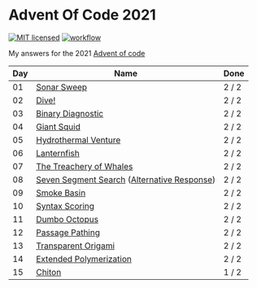 # Advent Of Code 2021

[![MIT licensed](https://img.shields.io/badge/license-MIT-blue.svg)](./LICENSE)
[![workflow](https://github.com/ManevilleF/AdventOfCode2021/actions/workflows/rust.yaml/badge.svg)](https://github.com/ManevilleF/AdventOfCode2021/actions/workflows/rust.yaml)

My answers for the 2021 [Advent of code](https://adventofcode.com/2021)

| Day | Name | Done |
|-----|------|------|
| 01 | [Sonar Sweep](day_01/src/main.rs)|  2 / 2 |
| 02 | [Dive!](day_02/src/main.rs) | 2 / 2 |
| 03 | [Binary Diagnostic](day_03/src/main.rs)|  2 / 2 |
| 04 | [Giant Squid](day_04/src/main.rs) | 2 / 2 |
| 05 | [Hydrothermal Venture](day_05/src/main.rs) | 2 / 2 |
| 06 | [Lanternfish](day_06/src/main.rs) | 2 / 2 |
| 07 | [The Treachery of Whales](day_07/src/main.rs)|  2 / 2 |
| 08 | [Seven Segment Search](day_08/src/main.rs) ([Alternative Response](day_08_alternative/src/main.rs))| 2 / 2 |
| 09 | [Smoke Basin](day_09/src/main.rs) | 2 / 2 |
| 10 | [Syntax Scoring](day_10/src/main.rs) | 2 / 2 |
| 11 | [Dumbo Octopus](day_11/src/main.rs) | 2 / 2 |
| 12 | [Passage Pathing](day_12/src/main.rs) | 2 / 2 |
| 13 | [Transparent Origami](day_13/src/main.rs) | 2 / 2 |
| 14 | [Extended Polymerization](day_14/src/main.rs) | 2 / 2 |
| 15 | [Chiton](day_15/src/main.rs) | 1 / 2 |